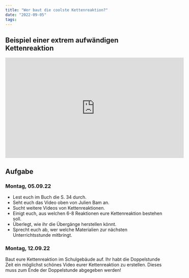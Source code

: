 ```yaml
---
title: "Wer baut die coolste Kettenreaktion?"
date: "2022-09-05"
tags:
---
```


## Beispiel einer extrem aufwändigen Kettenreaktion
<iframe width="560" height="315" src="https://www.youtube-nocookie.com/embed/HUyK-i3dKHw" title="YouTube video player" frameborder="0" allow="accelerometer; autoplay; clipboard-write; encrypted-media; gyroscope; picture-in-picture" allowfullscreen></iframe>

## Aufgabe
### Montag, 05.09.22
- Lest euch im Buch die S. 34 durch. 
- Seht euch das Video oben von Julien Bam an.
- Sucht weitere Videos von Kettenreaktionen.
- Einigt euch, aus welchen 6-8 Reaktionen eure Kettenreaktion bestehen soll.
- Überlegt, wie ihr die Übergänge herstellen könnt.
- Sprecht euch ab, wer welche Materialien zur nächsten Unterrichtsstunde mitbringt.

### Montag, 12.09.22
Baut eure Kettenreaktion im Schulgebäude auf. Ihr habt die Doppelstunde Zeit ein möglichst schönes Video eurer Kettenreaktion zu erstellen. Dieses muss zum Ende der Doppelstunde abgegeben werden!